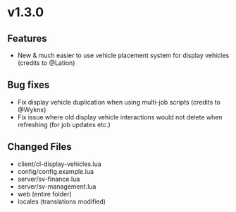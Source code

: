 # v1.3.0

## **Features**

* New & much easier to use vehicle placement system for display vehicles (credits to @Lation)

## **Bug fixes**

* Fix display vehicle duplication when using multi-job scripts (credits to @Wyknx)
* Fix issue where old display vehicle interactions would not delete when refreshing (for job updates etc.)

## **Changed Files**

* client/cl-display-vehicles.lua
* config/config.example.lua
* server/sv-finance.lua
* server/sv-management.lua
* web (entire folder)
* locales (translations modified)
